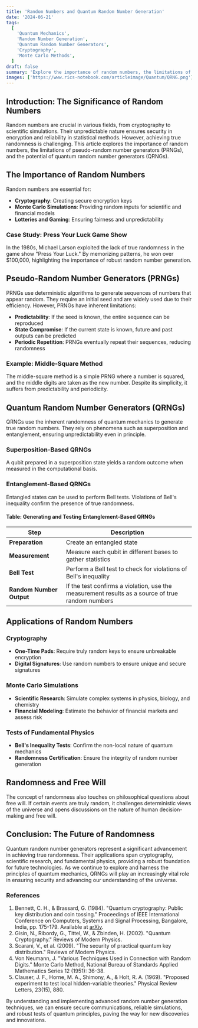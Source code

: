 ```yaml
---
title: 'Random Numbers and Quantum Random Number Generation'
date: '2024-06-21'
tags:
  [
    'Quantum Mechanics',
    'Random Number Generation',
    'Quantum Random Number Generators',
    'Cryptography',
    'Monte Carlo Methods',
  ]
draft: false
summary: 'Explore the importance of random numbers, the limitations of pseudo-random number generators, and the advances in quantum random number generation. Understand how true randomness is achieved and its applications in cryptography, fundamental physics tests, and Monte Carlo simulations.'
images: ['https://www.rics-notebook.com/articleimage/Quantum/QRNG.png']
---
```


## Introduction: The Significance of Random Numbers

Random numbers are crucial in various fields, from cryptography to scientific simulations. Their unpredictable nature ensures security in encryption and reliability in statistical methods. However, achieving true randomness is challenging. This article explores the importance of random numbers, the limitations of pseudo-random number generators (PRNGs), and the potential of quantum random number generators (QRNGs).

## The Importance of Random Numbers

Random numbers are essential for:
- **Cryptography**: Creating secure encryption keys
- **Monte Carlo Simulations**: Providing random inputs for scientific and financial models
- **Lotteries and Gaming**: Ensuring fairness and unpredictability

### Case Study: Press Your Luck Game Show

In the 1980s, Michael Larson exploited the lack of true randomness in the game show "Press Your Luck." By memorizing patterns, he won over $100,000, highlighting the importance of robust random number generation.

## Pseudo-Random Number Generators (PRNGs)

PRNGs use deterministic algorithms to generate sequences of numbers that appear random. They require an initial seed and are widely used due to their efficiency. However, PRNGs have inherent limitations:
- **Predictability**: If the seed is known, the entire sequence can be reproduced
- **State Compromise**: If the current state is known, future and past outputs can be predicted
- **Periodic Repetition**: PRNGs eventually repeat their sequences, reducing randomness

### Example: Middle-Square Method

The middle-square method is a simple PRNG where a number is squared, and the middle digits are taken as the new number. Despite its simplicity, it suffers from predictability and periodicity.

## Quantum Random Number Generators (QRNGs)

QRNGs use the inherent randomness of quantum mechanics to generate true random numbers. They rely on phenomena such as superposition and entanglement, ensuring unpredictability even in principle.

### Superposition-Based QRNGs

A qubit prepared in a superposition state yields a random outcome when measured in the computational basis.

### Entanglement-Based QRNGs

Entangled states can be used to perform Bell tests. Violations of Bell's inequality confirm the presence of true randomness.

#### Table: Generating and Testing Entanglement-Based QRNGs

| Step | Description |
|------|-------------|
| **Preparation** | Create an entangled state |
| **Measurement** | Measure each qubit in different bases to gather statistics |
| **Bell Test** | Perform a Bell test to check for violations of Bell's inequality |
| **Random Number Output** | If the test confirms a violation, use the measurement results as a source of true random numbers |

## Applications of Random Numbers

### Cryptography

- **One-Time Pads**: Require truly random keys to ensure unbreakable encryption
- **Digital Signatures**: Use random numbers to ensure unique and secure signatures

### Monte Carlo Simulations

- **Scientific Research**: Simulate complex systems in physics, biology, and chemistry
- **Financial Modeling**: Estimate the behavior of financial markets and assess risk

### Tests of Fundamental Physics

- **Bell's Inequality Tests**: Confirm the non-local nature of quantum mechanics
- **Randomness Certification**: Ensure the integrity of random number generation

## Randomness and Free Will

The concept of randomness also touches on philosophical questions about free will. If certain events are truly random, it challenges deterministic views of the universe and opens discussions on the nature of human decision-making and free will.

## Conclusion: The Future of Randomness

Quantum random number generators represent a significant advancement in achieving true randomness. Their applications span cryptography, scientific research, and fundamental physics, providing a robust foundation for future technologies. As we continue to explore and harness the principles of quantum mechanics, QRNGs will play an increasingly vital role in ensuring security and advancing our understanding of the universe.

### References

1. Bennett, C. H., & Brassard, G. (1984). "Quantum cryptography: Public key distribution and coin tossing." Proceedings of IEEE International Conference on Computers, Systems and Signal Processing, Bangalore, India, pp. 175-179. Available at [arXiv](https://arxiv.org/abs/2003.06557).
2. Gisin, N., Ribordy, G., Tittel, W., & Zbinden, H. (2002). "Quantum Cryptography." Reviews of Modern Physics.
3. Scarani, V., et al. (2009). "The security of practical quantum key distribution." Reviews of Modern Physics.
4. Von Neumann, J. "Various Techniques Used in Connection with Random Digits." Monte Carlo Method, National Bureau of Standards Applied Mathematics Series 12 (1951): 36-38.
5. Clauser, J. F., Horne, M. A., Shimony, A., & Holt, R. A. (1969). "Proposed experiment to test local hidden-variable theories." Physical Review Letters, 23(15), 880.

By understanding and implementing advanced random number generation techniques, we can ensure secure communications, reliable simulations, and robust tests of quantum principles, paving the way for new discoveries and innovations.